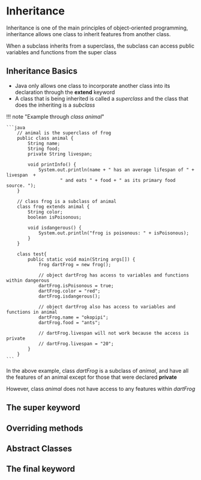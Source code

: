# Inheritance

Inheritance is one of the main principles of object-oriented programming, inheritance allows one class to inherit 
features from another class.

When a subclass inherits from a superclass, the subclass can access public variables and functions from the super class 

## Inheritance Basics

* Java only allows one class to incorporate another class into its declaration through the **extend** keyword
* A class that is being inherited is called a *superclass* and the class that does the inheriting is a *subclass*

!!! note "Example through *class animal*"

    ```java
        // animal is the superclass of frog
        public class animal {
            String name;
            String food;
            private String livespan;
        
            void printInfo() {
                System.out.println(name + " has an average lifespan of " + livespan  +
                        " and eats " + food + " as its primary food source. ");
        }
        
        // class frog is a subclass of animal
        class frog extends animal {
            String color;
            boolean isPoisonous;
        
            void isdangerous() {
                System.out.println("frog is poisonous: " + isPoisonous);
            }
        }
        
        class test{
            public static void main(String args[]) {
                frog dartFrog = new frog();
        
                // object dartFrog has access to variables and functions within dangerous
                dartFrog.isPoisonous = true;
                dartFrog.color = "red";
                dartFrog.isdangerous();
        
                // object dartFrog also has access to variables and functions in animal
                dartFrog.name = "okopipi";
                dartFrog.food = "ants";
        
                // dartFrog.livespan will not work because the access is private
                // dartFrog.livespan = "20";
            }
        }
    ```
In the above example, class *dartFrog* is a subclass of *animal*, and have all the features of an animal except for those
that were declared **private**

However, class *animal* does not have access to any features within *dartFrog*

## The **super** keyword

## Overriding methods

## Abstract Classes

## The **final** keyword 

